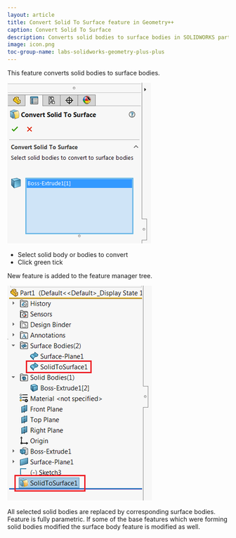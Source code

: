 ```yaml
---
layout: article
title: Convert Solid To Surface feature in Geometry++
caption: Convert Solid To Surface
description: Converts solid bodies to surface bodies in SOLIDWORKS part document preserving the parametric functionality
image: icon.png
toc-group-name: labs-solidworks-geometry-plus-plus
---
```

This feature converts solid bodies to surface bodies.

![Convert solid body to surface body property manager page](convert-solid-to-surface-page.png)

* Select solid body or bodies to convert
* Click green tick

New feature is added to the feature manager tree.

![Solid to surface feature in the feature manager tree](solid-to-surface-feature.png)

All selected solid bodies are replaced by corresponding surface bodies. Feature is fully parametric. If some of the base features which were forming solid bodies modified the surface body feature is modified as well.
